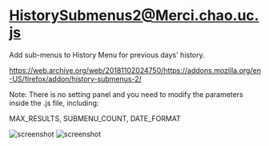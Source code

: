 # HistorySubmenus2@Merci.chao.uc.js
Add sub-menus to History Menu for previous days' history.

https://web.archive.org/web/20181102024750/https://addons.mozilla.org/en-US/firefox/addon/history-submenus-2/

Note: There is no setting panel and you need to modify the parameters inside the .js file, including:

MAX_RESULTS, SUBMENU_COUNT, DATE_FORMAT

![screenshot](https://web.archive.org/web/20181007203210if_/https://addons.cdn.mozilla.net/user-media/previews/full/134/134638.png?modified=1530208752) 
![screenshot](https://web.archive.org/web/20181007203207if_/https://addons.cdn.mozilla.net/user-media/previews/full/63/63969.png?modified=1530208752)
